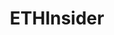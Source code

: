 ---
title: ETHInsider
crosslinks:
- ethtrader
- ethereum
- BitcoinMarkets
- Particl
- ethtraderpro
- Bitcoin
- Shadowcash
- CryptoCurrency
- factom
- EthAnalysis
- tezos
- Augur
- pivx
- investing
- Qtum
- ICONOMI
- CryptoMarkets
- WeTrustPlatform
- pics
---